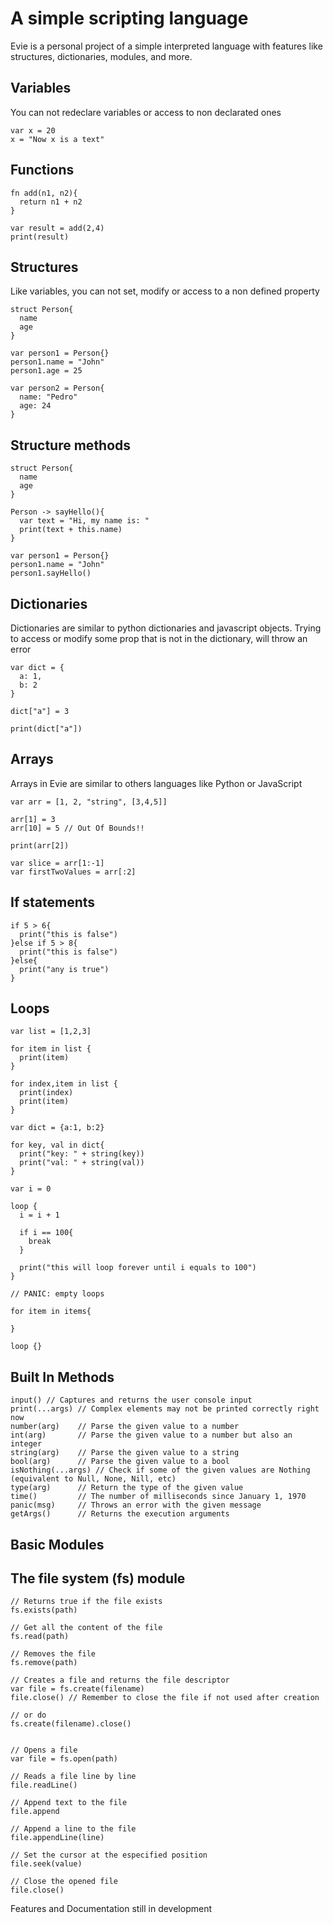 # A simple scripting language

Evie is a personal project of a simple interpreted language with features like structures, dictionaries, modules, and more.

## Variables
You can not redeclare variables or access to non declarated ones
```
var x = 20
x = "Now x is a text"
```

## Functions
```
fn add(n1, n2){
  return n1 + n2
}

var result = add(2,4)
print(result)
```

## Structures
Like variables, you can not set, modify or access to a non defined property
```
struct Person{
  name
  age
}

var person1 = Person{}
person1.name = "John"
person1.age = 25

var person2 = Person{
  name: "Pedro"
  age: 24
}
```

## Structure methods
```
struct Person{
  name
  age
}

Person -> sayHello(){
  var text = "Hi, my name is: "
  print(text + this.name)
}

var person1 = Person{}
person1.name = "John"
person1.sayHello()
```

## Dictionaries
Dictionaries are similar to python dictionaries and javascript objects.
Trying to access or modify some prop that is not in the dictionary, will throw an error
```
var dict = {
  a: 1,
  b: 2
}

dict["a"] = 3

print(dict["a"])

```
## Arrays
Arrays in Evie are similar to others languages like Python or JavaScript
```
var arr = [1, 2, "string", [3,4,5]]

arr[1] = 3
arr[10] = 5 // Out Of Bounds!!

print(arr[2])

var slice = arr[1:-1]
var firstTwoValues = arr[:2]
```

## If statements
```
if 5 > 6{
  print("this is false")
}else if 5 > 8{
  print("this is false")
}else{
  print("any is true")
}
```
## Loops
```
var list = [1,2,3]

for item in list {
  print(item)
}

for index,item in list {
  print(index)
  print(item)
}

var dict = {a:1, b:2}

for key, val in dict{
  print("key: " + string(key))
  print("val: " + string(val))
}

var i = 0

loop {
  i = i + 1
  
  if i == 100{
    break
  }
  
  print("this will loop forever until i equals to 100")
}

// PANIC: empty loops

for item in items{

}   

loop {}

```

## Built In Methods
```
input() // Captures and returns the user console input
print(...args) // Complex elements may not be printed correctly right now
number(arg)    // Parse the given value to a number
int(arg)       // Parse the given value to a number but also an integer
string(arg)    // Parse the given value to a string
bool(arg)      // Parse the given value to a bool
isNothing(...args) // Check if some of the given values are Nothing (equivalent to Null, None, Nill, etc)
type(arg)      // Return the type of the given value
time()         // The number of milliseconds since January 1, 1970
panic(msg)     // Throws an error with the given message
getArgs()      // Returns the execution arguments
```

## Basic Modules

## The file system (fs) module
```
// Returns true if the file exists
fs.exists(path)

// Get all the content of the file
fs.read(path)

// Removes the file
fs.remove(path)

// Creates a file and returns the file descriptor
var file = fs.create(filename)
file.close() // Remember to close the file if not used after creation

// or do
fs.create(filename).close()


// Opens a file
var file = fs.open(path)

// Reads a file line by line
file.readLine()

// Append text to the file
file.append

// Append a line to the file
file.appendLine(line)

// Set the cursor at the especified position
file.seek(value)

// Close the opened file
file.close()
```

Features and Documentation still in development
